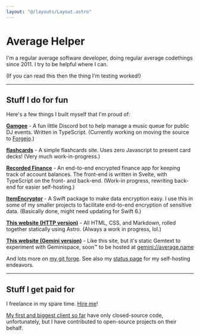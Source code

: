 ```yaml
---
layout: "@/layouts/Layout.astro"
---
```


# Average Helper

I'm a regular average software developer, doing regular average codethings since 2011. I try to be helpful where I can.

(If you can read this then the thing I'm testing worked!)

---

## Stuff I do for fun

Here's a few things I built myself that I'm proud of:

[**Gamgee**](https://github.com/AverageHelper/Gamgee) - A fun little Discord bot to help manage a music queue for public DJ events. Written in TypeScript. (Currently working on moving the source to [Forgejo](https://git.average.name/AverageHelper?tab=repositories).)

[**flashcards**](https://flashcards.average.name) - A simple flashcards site. Uses zero Javascript to present card decks! (Very much work-in-progress.)

[**Recorded Finance**](https://recorded.finance) - An end-to-end encrypted finance app for keeping track of account balances. The front-end is written in Svelte, with TypeScript on the front- and back-end. (Work-in progress, rewriting back-end for easier self-hosting.)

[**ItemEncryptor**](https://github.com/AverageHelper/ItemEncryptor) - A Swift package to make data encryption easy. I use this in some of my smaller projects to facilitate end-to-end encryption of sensitive data. (Basically done, might need updating for Swift 6.)

[**This website (HTTP version)**](https://git.average.name/AverageHelper/portfolio) - All HTML, CSS, and Markdown, rolled together statically using Astro. (Always a work in progress, lol.)

[**This website (Gemini version)**](https://git.average.name/AverageHelper/portfolio-gemini) - Like this site, but it's static Gemtext to experiment with Geminispace, soon™ to be hosted at [gemini://average.name](gemini://average.name)

And lots more on [my git forge](https://git.average.name/AverageHelper?tab=repositories). See also my [status page](https://status.average.name) for my self-hosting endeavors.

<!-- TODO: Add a thing about Rainverse Wiki. That's not something I did *myself*, but a project I'm on that I'm proud of. Probs don't mention that I own the domain, since I don't want that to be forever. Maybe reorganize this part? Use a /now page for projects? Idk -->

---

## Stuff I get paid for

I freelance in my spare time. [Hire me](/work)!

[My first and biggest client so far](https://github.com/Inventory-Shield/) have only closed-source code, unfortunately, but I have contributed to open-source projects on their behalf.
